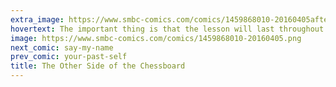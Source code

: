 ```yaml
---
extra_image: https://www.smbc-comics.com/comics/1459868010-20160405after.png
hovertext: The important thing is that the lesson will last throughout your angry embittered lifetime.
image: https://www.smbc-comics.com/comics/1459868010-20160405.png
next_comic: say-my-name
prev_comic: your-past-self
title: The Other Side of the Chessboard
---
```


